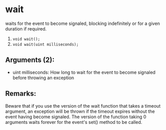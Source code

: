 # wait
waits for the event to become signaled, blocking indefinitely or for a given duration if required.

1. `void wait();`
2. `void wait(uint milliseconds);`

## Arguments (2):
* uint milliseconds: How long to wait for the event to become signaled before throwing an exception

## Remarks:
Beware that if you use the version of the wait function that takes a timeout argument, an exception will be thrown if the timeout expires without the event having become signaled. The version of the function taking 0 arguments waits forever for the event's set() method to be called.
